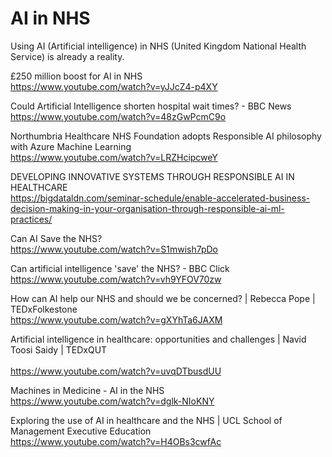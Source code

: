 # AI in NHS

Using AI (Artificial intelligence) in NHS (United Kingdom National Health Service) is already a reality. 

£250 million boost for AI in NHS<BR>
https://www.youtube.com/watch?v=yJJcZ4-p4XY<BR>

Could Artificial Intelligence shorten hospital wait times? - BBC News<BR>
https://www.youtube.com/watch?v=48zGwPcmC9o   <BR>

Northumbria Healthcare NHS Foundation adopts Responsible AI philosophy with Azure Machine Learning <BR>
https://www.youtube.com/watch?v=LRZHcipcweY <BR> 
  
DEVELOPING INNOVATIVE SYSTEMS THROUGH RESPONSIBLE AI IN HEALTHCARE<BR>
https://bigdataldn.com/seminar-schedule/enable-accelerated-business-decision-making-in-your-organisation-through-responsible-ai-ml-practices/  
    
Can AI Save the NHS?<BR>
https://www.youtube.com/watch?v=S1mwish7pDo <BR>
  
Can artificial intelligence 'save' the NHS? - BBC Click<BR>
https://www.youtube.com/watch?v=vh9YFOV70zw <BR>  

How can AI help our NHS and should we be concerned? | Rebecca Pope | TEDxFolkestone<BR>
https://www.youtube.com/watch?v=gXYhTa6JAXM<BR>
  
Artificial intelligence in healthcare: opportunities and challenges | Navid Toosi Saidy | TEDxQUT<BR>  
https://www.youtube.com/watch?v=uvqDTbusdUU<BR>  
  
Machines in Medicine - AI in the NHS<BR>
https://www.youtube.com/watch?v=dglk-NIoKNY<BR>  
  
Exploring the use of AI in healthcare and the NHS | UCL School of Management Executive Education<BR>
https://www.youtube.com/watch?v=H4OBs3cwfAc<BR>  
